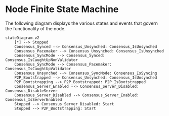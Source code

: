 # Node Finite State Machine

The following diagram displays the various states and events that govern the functionality of the node.

```mermaid
stateDiagram-v2
    [*] --> Stopped
    Consensus_Synced --> Consensus_Unsynched: Consensus_IsUnsynched
    Consensus_Pacemaker --> Consensus_Unsynched: Consensus_IsUnsynched
    Consensus_SyncMode --> Consensus_Synced: Consensus_IsCaughtUpNonValidator
    Consensus_SyncMode --> Consensus_Pacemaker: Consensus_IsCaughtUpValidator
    Consensus_Unsynched --> Consensus_SyncMode: Consensus_IsSyncing
    P2P_Bootstrapped --> Consensus_Unsynched: Consensus_IsUnsynched
    P2P_Bootstrapping --> P2P_Bootstrapped: P2P_IsBootstrapped
    Consensus_Server_Enabled --> Consensus_Server_Disabled: Consensus_DisableServer
    Consensus_Server_Disabled --> Consensus_Server_Enabled: Consensus_IsServerEnabled
    Stopped --> Consensus_Server_Disabled: Start
    Stopped --> P2P_Bootstrapping: Start
```